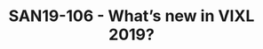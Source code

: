 ---
categories:
- san19
description: 'VIXL is a ARMv8 Runtime Code Generation Library which contains three
  components:<br /> - Programmatic assemblers to generate A64, A32 or T32 code at
  runtime.<br /> - Disassemblers that can print any instruction emitted by the assemblers.<br
  /> - Simulator can simulate any instruction emitted by the A64 assembler on x86
  and ARM platform. It is configurable, vector length for SVE, for example, and it
  supports register tracing during the execution.<br /> <br /> In this talk, were
  going to introduce:<br /> - What is VIXL? It is already deployed and is considered
  “mature”, for example, it has been adopted by Android ART compiler for its ARM backends:
  AArch64 and AArch32. <br /> - CPU feature management and detection.<br /> - New
  Armv8.x instructions support, e.g. BTI, PAuth, etc.<br /> - New SVE (Scalable Vector
  Extension) support.'
image:
  featured: 'true'
  path: /assets/images/featured-images/san19/SAN19-106.png
session_attendee_num: '9'
session_id: SAN19-106
session_room: Pacific Room (Keynote)
session_slot:
  end_time: '2019-09-23 14:55:00'
  start_time: '2019-09-23 14:30:00'
session_speakers:
- speaker_bio: I enjoy working on compiler backend and tool development and performance
    tuning, especially on virtual machine technology.
  speaker_company: arm
  speaker_image: /assets/images/speakers/san19/tat-wai-chong.jpg
  speaker_location: ''
  speaker_name: Tat Wai Chong
  speaker_position: Senior Software Engineer
  speaker_url: ''
  speaker_username: tatwai.chong
session_track: Open Source Development
tag: session
tags:
- Data Center
- ' Open Source Development'
- ' Tools'
title: SAN19-106 - What’s new in VIXL 2019?
---
